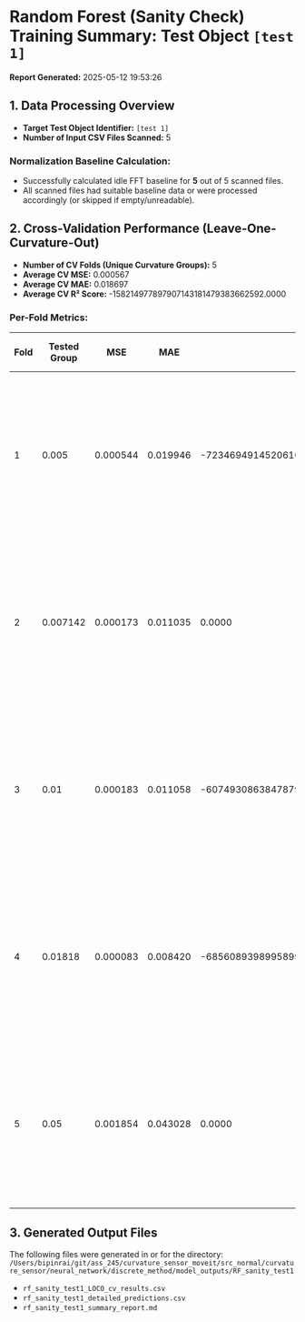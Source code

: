 # Random Forest (Sanity Check) Training Summary: Test Object `[test 1]`
**Report Generated:** 2025-05-12 19:53:26

## 1. Data Processing Overview
- **Target Test Object Identifier:** `[test 1]`
- **Number of Input CSV Files Scanned:** 5

### Normalization Baseline Calculation:
- Successfully calculated idle FFT baseline for **5** out of 5 scanned files.
- All scanned files had suitable baseline data or were processed accordingly (or skipped if empty/unreadable).

## 2. Cross-Validation Performance (Leave-One-Curvature-Out)
- **Number of CV Folds (Unique Curvature Groups):** 5
- **Average CV MSE:** 0.000567
- **Average CV MAE:** 0.018697
- **Average CV R² Score:** -158214977897907143181479383662592.0000

### Per-Fold Metrics:
| Fold | Tested Group | MSE      | MAE      | R²     | Fitting Time (s) | Model Parameters (RF) |
|------|--------------|----------|----------|--------|------------------|-----------------------|
| 1 | 0.005 | 0.000544 | 0.019946 | -723469491452061037082028086919168.0000 | 0.26 | `{'bootstrap': True, 'ccp_alpha': 0.0, 'criterion': 'squared_error', 'max_depth': None, 'max_features': 1.0, 'max_leaf_nodes': None, 'max_samples': None, 'min_impurity_decrease': 0.0, 'min_samples_leaf': 1, 'min_samples_split': 2, 'min_weight_fraction_leaf': 0.0, 'monotonic_cst': None, 'n_estimators': 100, 'n_jobs': -1, 'oob_score': False, 'random_state': 42, 'verbose': 0, 'warm_start': False}` |
| 2 | 0.007142 | 0.000173 | 0.011035 | 0.0000 | 0.25 | `{'bootstrap': True, 'ccp_alpha': 0.0, 'criterion': 'squared_error', 'max_depth': None, 'max_features': 1.0, 'max_leaf_nodes': None, 'max_samples': None, 'min_impurity_decrease': 0.0, 'min_samples_leaf': 1, 'min_samples_split': 2, 'min_weight_fraction_leaf': 0.0, 'monotonic_cst': None, 'n_estimators': 100, 'n_jobs': -1, 'oob_score': False, 'random_state': 42, 'verbose': 0, 'warm_start': False}` |
| 3 | 0.01 | 0.000183 | 0.011058 | -60749308638478796651618669428736.0000 | 0.29 | `{'bootstrap': True, 'ccp_alpha': 0.0, 'criterion': 'squared_error', 'max_depth': None, 'max_features': 1.0, 'max_leaf_nodes': None, 'max_samples': None, 'min_impurity_decrease': 0.0, 'min_samples_leaf': 1, 'min_samples_split': 2, 'min_weight_fraction_leaf': 0.0, 'monotonic_cst': None, 'n_estimators': 100, 'n_jobs': -1, 'oob_score': False, 'random_state': 42, 'verbose': 0, 'warm_start': False}` |
| 4 | 0.01818 | 0.000083 | 0.008420 | -6856089398995899062248764604416.0000 | 0.28 | `{'bootstrap': True, 'ccp_alpha': 0.0, 'criterion': 'squared_error', 'max_depth': None, 'max_features': 1.0, 'max_leaf_nodes': None, 'max_samples': None, 'min_impurity_decrease': 0.0, 'min_samples_leaf': 1, 'min_samples_split': 2, 'min_weight_fraction_leaf': 0.0, 'monotonic_cst': None, 'n_estimators': 100, 'n_jobs': -1, 'oob_score': False, 'random_state': 42, 'verbose': 0, 'warm_start': False}` |
| 5 | 0.05 | 0.001854 | 0.043028 | 0.0000 | 0.27 | `{'bootstrap': True, 'ccp_alpha': 0.0, 'criterion': 'squared_error', 'max_depth': None, 'max_features': 1.0, 'max_leaf_nodes': None, 'max_samples': None, 'min_impurity_decrease': 0.0, 'min_samples_leaf': 1, 'min_samples_split': 2, 'min_weight_fraction_leaf': 0.0, 'monotonic_cst': None, 'n_estimators': 100, 'n_jobs': -1, 'oob_score': False, 'random_state': 42, 'verbose': 0, 'warm_start': False}` |

## 3. Generated Output Files
The following files were generated in or for the directory: `/Users/bipinrai/git/ass_245/curvature_sensor_moveit/src_normal/curvature_sensor/neural_network/discrete_method/model_outputs/RF_sanity_test1`
- `rf_sanity_test1_LOCO_cv_results.csv`
- `rf_sanity_test1_detailed_predictions.csv`
- `rf_sanity_test1_summary_report.md`